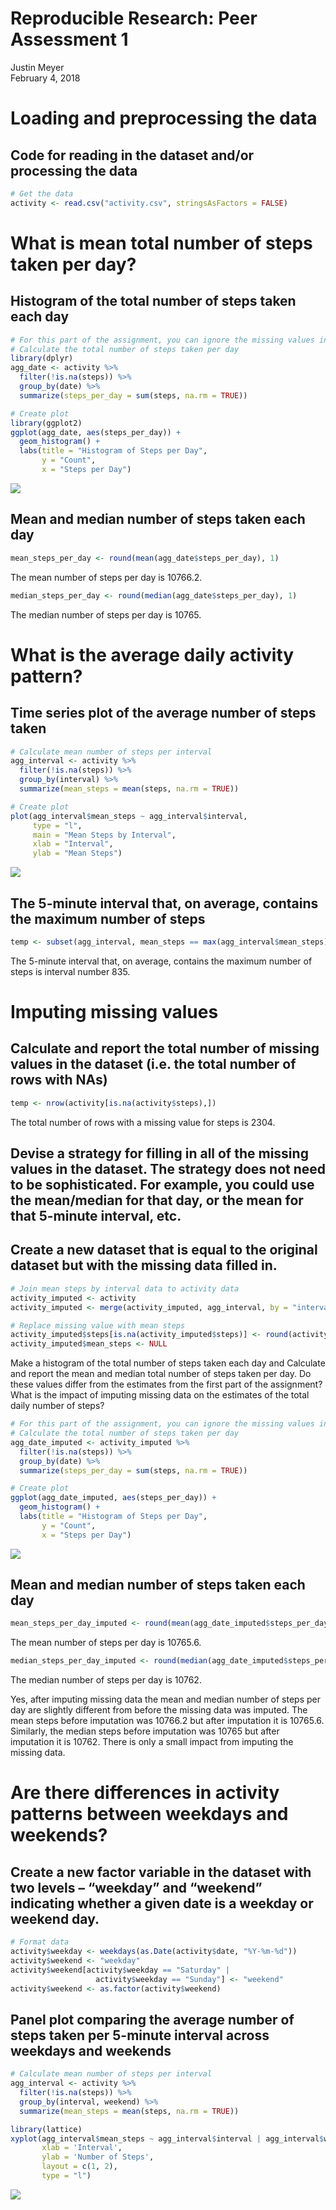 # Reproducible Research: Peer Assessment 1
Justin Meyer  
February 4, 2018  



# Loading and preprocessing the data
## Code for reading in the dataset and/or processing the data


```r
# Get the data
activity <- read.csv("activity.csv", stringsAsFactors = FALSE)
```

# What is mean total number of steps taken per day?

## Histogram of the total number of steps taken each day


```r
# For this part of the assignment, you can ignore the missing values in the dataset.
# Calculate the total number of steps taken per day
library(dplyr)
agg_date <- activity %>%
  filter(!is.na(steps)) %>%
  group_by(date) %>%
  summarize(steps_per_day = sum(steps, na.rm = TRUE))

# Create plot
library(ggplot2)
ggplot(agg_date, aes(steps_per_day)) +
  geom_histogram() +
  labs(title = "Histogram of Steps per Day", 
       y = "Count",
       x = "Steps per Day")
```

![](PA1_template_files/figure-html/unnamed-chunk-2-1.png)<!-- -->

## Mean and median number of steps taken each day


```r
mean_steps_per_day <- round(mean(agg_date$steps_per_day), 1)
```

The mean number of steps per day is 10766.2.


```r
median_steps_per_day <- round(median(agg_date$steps_per_day), 1)
```

The median number of steps per day is 10765.

# What is the average daily activity pattern?

## Time series plot of the average number of steps taken

```r
# Calculate mean number of steps per interval
agg_interval <- activity %>%
  filter(!is.na(steps)) %>%
  group_by(interval) %>%
  summarize(mean_steps = mean(steps, na.rm = TRUE))

# Create plot
plot(agg_interval$mean_steps ~ agg_interval$interval,
     type = "l",
     main = "Mean Steps by Interval",
     xlab = "Interval",
     ylab = "Mean Steps")
```

![](PA1_template_files/figure-html/unnamed-chunk-5-1.png)<!-- -->

## The 5-minute interval that, on average, contains the maximum number of steps


```r
temp <- subset(agg_interval, mean_steps == max(agg_interval$mean_steps))
```

The 5-minute interval that, on average, contains the maximum number of steps is interval number 835.

# Imputing missing values

## Calculate and report the total number of missing values in the dataset (i.e. the total number of rows with NAs)


```r
temp <- nrow(activity[is.na(activity$steps),])
```

The total number of rows with a missing value for steps is 2304.

## Devise a strategy for filling in all of the missing values in the dataset. The strategy does not need to be sophisticated. For example, you could use the mean/median for that day, or the mean for that 5-minute interval, etc.
## Create a new dataset that is equal to the original dataset but with the missing data filled in.

```r
# Join mean steps by interval data to activity data
activity_imputed <- activity
activity_imputed <- merge(activity_imputed, agg_interval, by = "interval")

# Replace missing value with mean steps
activity_imputed$steps[is.na(activity_imputed$steps)] <- round(activity_imputed$mean_steps[is.na(activity_imputed$steps)], 0)
activity_imputed$mean_steps <- NULL
```

Make a histogram of the total number of steps taken each day and Calculate and report the mean and median total number of steps taken per day. Do these values differ from the estimates from the first part of the assignment? What is the impact of imputing missing data on the estimates of the total daily number of steps?


```r
# For this part of the assignment, you can ignore the missing values in the dataset.
# Calculate the total number of steps taken per day
agg_date_imputed <- activity_imputed %>%
  filter(!is.na(steps)) %>%
  group_by(date) %>%
  summarize(steps_per_day = sum(steps, na.rm = TRUE))

# Create plot
ggplot(agg_date_imputed, aes(steps_per_day)) +
  geom_histogram() +
  labs(title = "Histogram of Steps per Day", 
       y = "Count",
       x = "Steps per Day")
```

![](PA1_template_files/figure-html/unnamed-chunk-9-1.png)<!-- -->

## Mean and median number of steps taken each day


```r
mean_steps_per_day_imputed <- round(mean(agg_date_imputed$steps_per_day), 1)
```

The mean number of steps per day is 10765.6.


```r
median_steps_per_day_imputed <- round(median(agg_date_imputed$steps_per_day), 1)
```

The median number of steps per day is 10762.

Yes, after imputing missing data the mean and median number of steps per day are slightly different from before the missing data was imputed. The mean steps before imputation was 10766.2 but after imputation it is 10765.6. Similarly, the median steps before imputation was 10765 but after imputation it is 10762. There is only a small impact from imputing the missing data.

# Are there differences in activity patterns between weekdays and weekends?

## Create a new factor variable in the dataset with two levels – “weekday” and “weekend” indicating whether a given date is a weekday or weekend day.


```r
# Format data
activity$weekday <- weekdays(as.Date(activity$date, "%Y-%m-%d"))
activity$weekend <- "weekday"
activity$weekend[activity$weekday == "Saturday" |
                   activity$weekday == "Sunday"] <- "weekend"
activity$weekend <- as.factor(activity$weekend)
```

## Panel plot comparing the average number of steps taken per 5-minute interval across weekdays and weekends


```r
# Calculate mean number of steps per interval
agg_interval <- activity %>%
  filter(!is.na(steps)) %>%
  group_by(interval, weekend) %>%
  summarize(mean_steps = mean(steps, na.rm = TRUE))

library(lattice)
xyplot(agg_interval$mean_steps ~ agg_interval$interval | agg_interval$weekend,
       xlab = 'Interval',
       ylab = 'Number of Steps',
       layout = c(1, 2),
       type = "l")
```

![](PA1_template_files/figure-html/unnamed-chunk-13-1.png)<!-- -->
